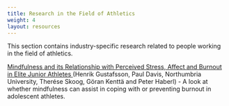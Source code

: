 ```yaml
---
title: Research in the Field of Athletics
weight: 4
layout: resources
---
```


This section contains industry-specific research related to people working in the field of athletics.

[Mindfulness and its Relationship with Perceived Stress, Affect and Burnout in Elite Junior Athletes ](http://www.diva-portal.org/smash/get/diva2:846225/FULLTEXT01.pdf) (Henrik Gustafsson, Paul Davis, Northumbria University, Therése Skoog, Göran Kenttä and Peter Haberl) - A look at whether mindfulness can assist in coping with or preventing burnout in adolescent athletes.